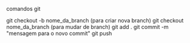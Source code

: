 comandos git

git checkout -b nome_da_branch (para criar nova branch)
git checkout nome_da_branch (para mudar de branch)
git add .
git commit -m "mensagem para o novo commit"
git push

